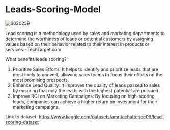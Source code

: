 # Leads-Scoring-Model

![6030259](https://github.com/Ishlafakhri/Leads-Scoring-Model/assets/47204596/d570ebc2-83ed-48dd-9bdd-0e1812a84ec4)

Lead scoring is a methodology used by sales and marketing departments to determine the worthiness of leads or potential customers by assigning values based on their behavior related to their interest in products or services. - TechTarget.com

What benefits leads scoring?
1. Prioritize Sales Efforts: It helps to identify and prioritize leads that are most likely to convert, allowing sales teams to focus their efforts on the most promising prospects.
2. Enhance Lead Quality: It improves the quality of leads passed to sales by ensuring that only the leads with the highest potential are pursued.
3. Improve ROI on Marketing Campaigns: By focusing on high-scoring leads, companies can achieve a higher return on investment for their marketing campaigns.

Link to dataset: https://www.kaggle.com/datasets/amritachatterjee09/lead-scoring-dataset
